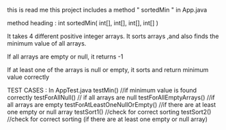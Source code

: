 this is read me
this project includes a method " sortedMin " in App.java

method heading :
int sortedMin( int[], int[], int[], int[] )

It takes 4 different positive integer arrays.
It sorts arrays ,and also finds the minimum value of all arrays.

If all arrays are empty or null, it returns -1

If at least one of the arrays is null or empty, it sorts and return minimum value correctly



TEST CASES : In AppTest.java
testMin()			//if minimum value is found correctly
testForAllNull()         	// if all arrays are null
testForAllEmptyArrays() 	//if all arrays are empty
testForAtLeastOneNullOrEmpty() 	//if there are at least one empty or null array
testSort1()			//check for correct sorting
testSort2()			//check for correct sorting (if there are at least one empty or null array)

